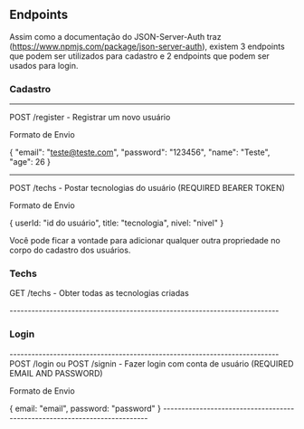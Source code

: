 ## Endpoints

Assim como a documentação do JSON-Server-Auth traz (https://www.npmjs.com/package/json-server-auth), existem 3 endpoints que podem ser utilizados para cadastro e 2 endpoints que podem ser usados para login.

### Cadastro
--------------------------------------------------------------------------
POST /register - Registrar um novo usuário <br/>

Formato de Envio <br/>

{
	"email": "teste@teste.com",
	"password": "123456",
	"name": "Teste",
	"age": 26
}


--------------------------------------------------------------------------
POST /techs - Postar tecnologias do usuário (REQUIRED BEARER TOKEN) <br/>

Formato de Envio <br/>

{
	userId: "id do usuário",
	title: "tecnologia",
	nivel: "nivel"
}


Você pode ficar a vontade para adicionar qualquer outra propriedade no corpo do cadastro dos usuários.


### Techs

GET /techs - Obter todas as tecnologias criadas<br/>

--------------------------------------------------------------------------<br/>

### Login

--------------------------------------------------------------------------<br/>
POST /login ou POST /signin - Fazer login com conta de usuário (REQUIRED EMAIL AND PASSWORD) <br/>

Formato de Envio <br/>

{
	email: "email",
	password: "password"
}
--------------------------------------------------------------------------<br/>
